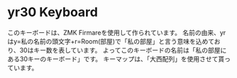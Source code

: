 # yr30 Keyboard
このキーボードは、ZMK Firmareを使用して作られています。
名前の由来、yrはy=私の名前の頭文字+r=Room(部屋)で「私の部屋」と言う意味を込めており、30はキー数を表しています。
よってこのキーボードの名前は「私の部屋にある30キーのキーボード」です。
キーマップは、「大西配列」を使用させて貰っています。
